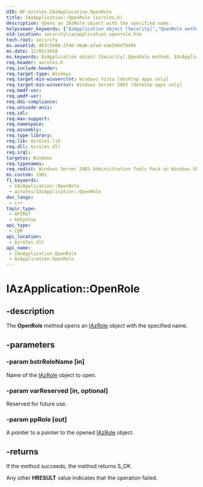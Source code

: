 ```yaml
---
UID: NF:azroles.IAzApplication.OpenRole
title: IAzApplication::OpenRole (azroles.h)
description: Opens an IAzRole object with the specified name.
helpviewer_keywords: ["AzApplication object [Security]","OpenRole method","IAzApplication interface [Security]","OpenRole method","IAzApplication.OpenRole","IAzApplication::OpenRole","OpenRole","OpenRole method [Security]","OpenRole method [Security]","AzApplication object","OpenRole method [Security]","IAzApplication interface","azroles/IAzApplication::OpenRole","security.iazapplication_openrole"]
old-location: security\iazapplication_openrole.htm
tech.root: security
ms.assetid: 483c5b08-2f40-4ba6-afa0-ede596df8495
ms.date: 12/05/2018
ms.keywords: AzApplication object [Security],OpenRole method, IAzApplication interface [Security],OpenRole method, IAzApplication.OpenRole, IAzApplication::OpenRole, OpenRole, OpenRole method [Security], OpenRole method [Security],AzApplication object, OpenRole method [Security],IAzApplication interface, azroles/IAzApplication::OpenRole, security.iazapplication_openrole
req.header: azroles.h
req.include-header: 
req.target-type: Windows
req.target-min-winverclnt: Windows Vista [desktop apps only]
req.target-min-winversvr: Windows Server 2003 [desktop apps only]
req.kmdf-ver: 
req.umdf-ver: 
req.ddi-compliance: 
req.unicode-ansi: 
req.idl: 
req.max-support: 
req.namespace: 
req.assembly: 
req.type-library: 
req.lib: Azroles.lib
req.dll: Azroles.dll
req.irql: 
targetos: Windows
req.typenames: 
req.redist: Windows Server 2003 Administration Tools Pack on Windows XP
ms.custom: 19H1
f1_keywords:
 - IAzApplication::OpenRole
 - azroles/IAzApplication::OpenRole
dev_langs:
 - c++
topic_type:
 - APIRef
 - kbSyntax
api_type:
 - COM
api_location:
 - Azroles.dll
api_name:
 - IAzApplication.OpenRole
 - AzApplication.OpenRole
---
```


# IAzApplication::OpenRole


## -description

The <b>OpenRole</b> method opens an <a href="https://docs.microsoft.com/windows/desktop/api/azroles/nn-azroles-iazrole">IAzRole</a> object with the specified name.

## -parameters

### -param bstrRoleName [in]

Name of the <a href="https://docs.microsoft.com/windows/desktop/api/azroles/nn-azroles-iazrole">IAzRole</a> object to open.

### -param varReserved [in, optional]

Reserved for future use.

### -param ppRole [out]

A pointer to a pointer to the opened <a href="https://docs.microsoft.com/windows/desktop/api/azroles/nn-azroles-iazrole">IAzRole</a> object.

## -returns

 If the method succeeds, the method returns S_OK.

Any other <b>HRESULT</b> value indicates that the operation failed.

